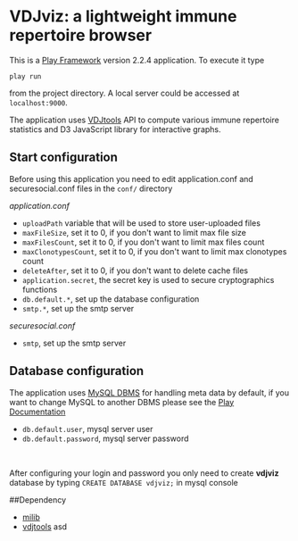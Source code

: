 # VDJviz: a lightweight immune repertoire browser

This is a [Play Framework](https://www.playframework.com/) version 2.2.4 application. To execute it type
```
play run
```
from the project directory. A local server could be accessed at `localhost:9000`. 

The application uses [VDJtools](https://github.com/mikessh/vdjtools) API to compute various immune repertoire statistics and D3 JavaScript library for interactive graphs.

## Start configuration

Before using this application you need to edit application.conf and securesocial.conf files in the `conf/` directory

*application.conf*
- `uploadPath` variable that will be used to store user-uploaded files
- `maxFileSize`, set it to 0, if you don't want to limit max file size
- `maxFilesCount`, set it to 0, if you don't want to limit max files count
- `maxClonotypesCount`, set it to 0, if you don't want to limit max clonotypes count
- `deleteAfter`, set it to 0, if you don't want to delete cache files
- `application.secret`, the secret key is used to secure cryptographics functions
- `db.default.*`, set up the database configuration
- `smtp.*`, set up the smtp server

*securesocial.conf*
- `smtp`, set up the smtp server

## Database configuration
  The application uses [MySQL DBMS](http://www.mysql.com/) for handling meta data by default, if you want to change MySQL to another DBMS please see the [Play Documentation](https://www.playframework.com/documentation/2.2.4/JavaDatabase)
  - `db.default.user`, mysql server user
  - `db.default.password`, mysql server password
  <br>

After configuring your login and password you only need to create **vdjviz** database by typing `CREATE DATABASE vdjviz;` in mysql console

##Dependency

  - [milib](https://github.com/milaboratory/milib)
  - [vdjtools](https://github.com/mikessh/vdjtools)
asd
